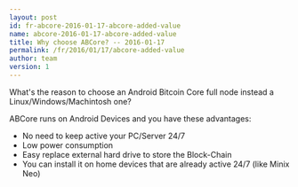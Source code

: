 ```yaml
---
layout: post
id: fr-abcore-2016-01-17-abcore-added-value
name: abcore-2016-01-17-abcore-added-value
title: Why choose ABCore? -- 2016-01-17
permalink: /fr/2016/01/17/abcore-added-value
author: team
version: 1
---
```

What's the reason to choose an Android Bitcoin Core full node instead a Linux/Windows/Machintosh one?

ABCore runs on Android Devices and you have these advantages:

- No need to keep active your PC/Server 24/7
- Low power consumption
- Easy replace external hard drive to store the Block-Chain
- You can install it on home devices that are already active 24/7 (like Minix Neo)
